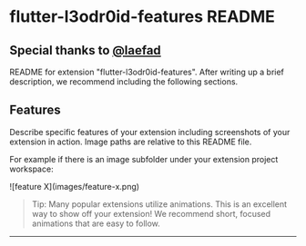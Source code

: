# flutter-l3odr0id-features README

## Special thanks to [@laefad](https://github.com/laefad)

README for extension "flutter-l3odr0id-features". After writing up a brief description, we recommend including the following sections.

## Features

Describe specific features of your extension including screenshots of your extension in action. Image paths are relative to this README file.

For example if there is an image subfolder under your extension project workspace:

\!\[feature X\]\(images/feature-x.png\)

> Tip: Many popular extensions utilize animations. This is an excellent way to show off your extension! We recommend short, focused animations that are easy to follow.

<!-- ## Extension Settings

Include if your extension adds any VS Code settings through the `contributes.configuration` extension point.

For example:

This extension contributes the following settings:

* `myExtension.enable`: enable/disable this extension
* `myExtension.thing`: set to `blah` to do something -->

<!-- ## Release Notes

### 1.0.0

Initial release of extension.

### 1.0.1

Added command for adding new shell command aliases. -->

-----------------------------------------------------------------------------------------------------------
<!-- ## Following extension guidelines

Ensure that you've read through the extensions guidelines and follow the best practices for creating your extension.


* [Extension Guidelines](https://code.visualstudio.com/api/references/extension-guidelines) -->

